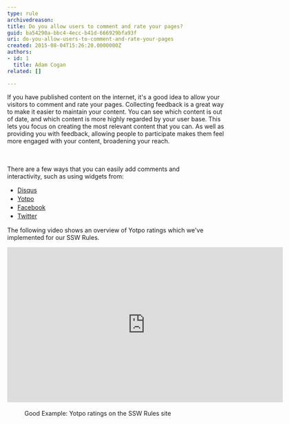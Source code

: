 ```yaml
---
type: rule
archivedreason: 
title: Do you allow users to comment and rate your pages?
guid: ba54290a-bbc4-4ecc-b41d-666929bfa93f
uri: do-you-allow-users-to-comment-and-rate-your-pages
created: 2015-08-04T15:26:20.0000000Z
authors:
- id: 1
  title: Adam Cogan
related: []

---
```



If you have published content on the internet, it's a good idea to allow your visitors to comment and rate your pages. Collecting feedback is a great way to make it easier to maintain your content. You can see which content&#160;is out of date, and which content is more highly regarded by your user base. This lets you focus on creating the most relevant content that you can. As well as providing you with feedback, allowing people to participate makes them&#160;feel more engaged with your content, broadening your reach.​
<br><excerpt class='endintro'></excerpt><br>
<div>
   <br>
</div><div><div>There are a few ways that you can easily add comments an​​d interactivity,&#160;such as&#160;using widgets from&#58;​</div><div><ul><li>
            <span style="line-height&#58;20px;"><a href="https&#58;//disqus.com/" target="_blank">​Disqus</a></span><br></li><li>
            <span style="line-height&#58;20px;"><a href="https&#58;//www.yotpo.com/" target="_blank">Yotpo</a></span></li><li>
            <span style="line-height&#58;20px;"><a href="https&#58;//www.facebook.com/" target="_blank">Facebook</a></span></li><li>
            <span style="line-height&#58;20px;"><a href="https&#58;//twitter.com/" target="_blank">Twitter​</a></span></li></ul></div></div><p>​The following video shows an overview of Yotpo ratings which&#160;we've implemented for our SSW Rules.</p><div class="ms-rtestate-read ms-rte-embedcode ms-rte-embedil ms-rtestate-notify" unselectable="on"> 
   <iframe width="640" height="360" src="https&#58;//www.youtube.com/embed/JcnPYEm76-4?rel=0" frameborder="0"></iframe>&#160;</div><dd class="ssw15-rteElement-FigureGood">Good Example&#58; Yotpo ratings on the SSW Rules site​</dd><p>
   <br>
</p>


